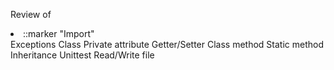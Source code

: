Review of <li>::marker
              "Import"
          </li>
          Exceptions
Class
Private attribute
Getter/Setter
Class method
Static method
Inheritance
Unittest
Read/Write file

